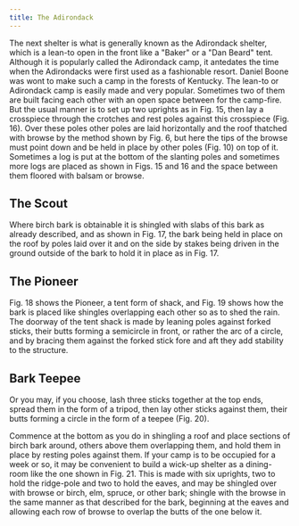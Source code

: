 ```yaml
---
title: The Adirondack
---
```

The next shelter is what is generally known as the Adirondack shelter,
which is a lean-to open in the front like a "Baker" or a "Dan Beard" tent.
Although it is popularly called the Adirondack camp, it antedates the time
when the Adirondacks were first used as a fashionable resort. Daniel Boone
was wont to make such a camp in the forests of Kentucky. The lean-to or
Adirondack camp is easily made and very popular. Sometimes two of them are
built facing each other with an open space between for the camp-fire. But
the usual manner is to set up two uprights as in Fig. 15, then lay a
crosspiece through the crotches and rest poles against this crosspiece
(Fig. 16). Over these poles other poles are laid horizontally and the roof
thatched with browse by the method shown by Fig. 6, but here the tips of
the browse must point down and be held in place by other poles (Fig. 10)
on top of it. Sometimes a log is put at the bottom of the slanting poles
and sometimes more logs are placed as shown in Figs. 15 and 16 and the
space between them floored with balsam or browse.


## The Scout

Where birch bark is obtainable it is shingled with slabs of this bark as
already described, and as shown in Fig. 17, the bark being held in place
on the roof by poles laid over it and on the side by stakes being driven
in the ground outside of the bark to hold it in place as in Fig. 17.


## The Pioneer

Fig. 18 shows the Pioneer, a tent form of shack, and Fig. 19 shows how the
bark is placed like shingles overlapping each other so as to shed the
rain. The doorway of the tent shack is made by leaning poles against
forked sticks, their butts forming a semicircle in front, or rather the
arc of a circle, and by bracing them against the forked stick fore and aft
they add stability to the structure.


## Bark Teepee

Or you may, if you choose, lash three sticks together at the top ends,
spread them in the form of a tripod, then lay other sticks against them,
their butts forming a circle in the form of a teepee (Fig. 20).

Commence at the bottom as you do in shingling a roof and place sections of
birch bark around, others above them overlapping them, and hold them in
place by resting poles against them. If your camp is to be occupied for a
week or so, it may be convenient to build a wick-up shelter as a
dining-room like the one shown in Fig. 21. This is made with six uprights,
two to hold the ridge-pole and two to hold the eaves, and may be shingled
over with browse or birch, elm, spruce, or other bark; shingle with the
browse in the same manner as that described for the bark, beginning at the
eaves and allowing each row of browse to overlap the butts of the one
below it.

